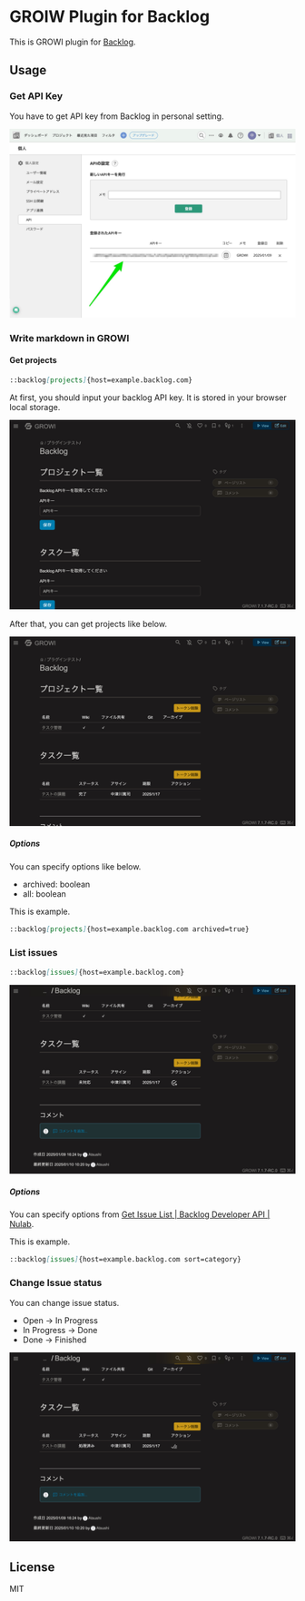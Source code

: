 # GROIW Plugin for Backlog

This is GROWI plugin for [Backlog](https://backlog.com/).

## Usage

### Get API Key

You have to get API key from Backlog in personal setting.

![](./images/002.jpg)

### Write markdown in GROWI

#### Get projects

```markdown
::backlog[projects]{host=example.backlog.com}
```

At first, you should input your backlog API key. It is stored in your browser local storage.

![](./images/001.jpg)

After that, you can get projects like below.

![](./images/006.jpg)

##### Options

You can specify options like below.

- archived: boolean
- all: boolean

This is example.

```markdown
::backlog[projects]{host=example.backlog.com archived=true}
```

### List issues

```markdown
::backlog[issues]{host=example.backlog.com}
```

![](./images/003.jpg)

##### Options

You can specify options from [Get Issue List \| Backlog Developer API \| Nulab](https://developer.nulab.com/docs/backlog/api/2/get-issue-list/).

This is example.

```markdown
::backlog[issues]{host=example.backlog.com sort=category}
```

### Change Issue status

You can change issue status.

- Open -> In Progress
- In Progress -> Done
- Done -> Finished

![](./images/005.jpg)

## License

MIT

